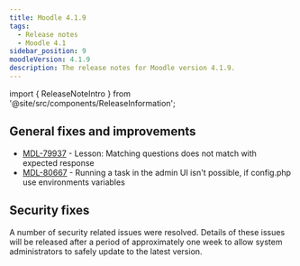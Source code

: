 ```yaml
---
title: Moodle 4.1.9
tags:
  - Release notes
  - Moodle 4.1
sidebar_position: 9
moodleVersion: 4.1.9
description: The release notes for Moodle version 4.1.9.
---
```


import { ReleaseNoteIntro } from '@site/src/components/ReleaseInformation';

<ReleaseNoteIntro releaseName={frontMatter.moodleVersion} />

## General fixes and improvements
<!-- cspell:disable -->
- [MDL-79937](https://tracker.moodle.org/browse/MDL-79937) - Lesson: Matching questions does not match with expected response
- [MDL-80667](https://tracker.moodle.org/browse/MDL-80667) - Running a task in the admin UI isn't possible, if config.php use environments variables
<!-- cspell:enable -->

## Security fixes

A number of security related issues were resolved. Details of these issues will be released after a period of approximately one week to allow system administrators to safely update to the latest version.
